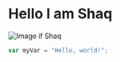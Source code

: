 # Hello I am Shaq
![Image if Shaq](https://content.api.news/v3/images/bin/66eaf6a002432fa8e9c48fc361a0c426)
``` javascript
var myVar = "Hello, world!";
```
